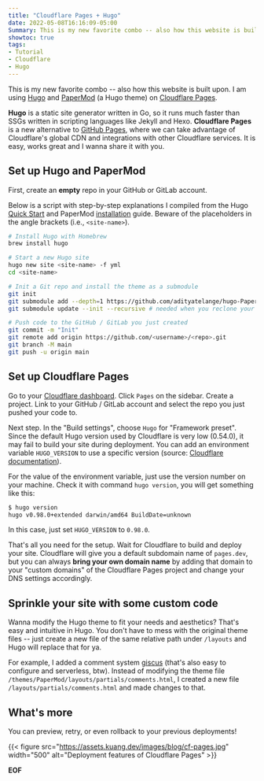 ```yaml
---
title: "Cloudflare Pages + Hugo"
date: 2022-05-08T16:16:09-05:00
Summary: This is my new favorite combo -- also how this website is built upon.
showtoc: true
tags:
- Tutorial
- Cloudflare
- Hugo
---
```


This is my new favorite combo -- also how this website is built upon. I am using [Hugo][hugo] and [PaperMod][papermod] (a Hugo theme) on [Cloudflare Pages][cf-pages].

**Hugo** is a static site generator written in Go, so it runs much faster than SSGs written in scripting languages like Jekyll and Hexo. **Cloudflare Pages** is a new alternative to [GitHub Pages][gh-pages], where we can take advantage of Cloudflare's global CDN and integrations with other Cloudflare services. It is easy, works great and I wanna share it with you.

## Set up Hugo and PaperMod

First, create an **empty** repo in your GitHub or GitLab account.

Below is a script with step-by-step explanations I compiled from the Hugo [Quick Start][quick-start] and PaperMod [installation][install-papermod] guide. Beware of the placeholders in the angle brackets (i.e., `<site-name>`).

```sh
# Install Hugo with Homebrew
brew install hugo

# Start a new Hugo site
hugo new site <site-name> -f yml
cd <site-name>

# Init a Git repo and install the theme as a submodule
git init
git submodule add --depth=1 https://github.com/adityatelange/hugo-PaperMod.git themes/PaperMod
git submodule update --init --recursive # needed when you reclone your repo (submodules may not get cloned automatically)

# Push code to the GitHub / GitLab you just created
git commit -m "Init"
git remote add origin https://github.com/<username>/<repo>.git
git branch -M main
git push -u origin main
```

## Set up Cloudflare Pages

Go to your [Cloudflare dashboard][cf-dash]. Click `Pages` on the sidebar. Create a project. Link to your GitHub / GitLab account and select the repo you just pushed your code to.

Next step. In the "Build settings", choose `Hugo` for "Framework preset". Since the default Hugo version used by Cloudflare is very low (0.54.0), it may fail to build your site during deployment. You can add an environment variable `HUGO_VERSION` to use a specific version (source: [Cloudflare documentation][cf-doc]).

For the value of the environment variable, just use the version number on your machine. Check it with command `hugo version`, you will get something like this:

```sh
$ hugo version
hugo v0.98.0+extended darwin/amd64 BuildDate=unknown
```

In this case, just set `HUGO_VERSION` to `0.98.0`.

That's all you need for the setup. Wait for Cloudflare to build and deploy your site. Cloudflare will give you a default subdomain name of `pages.dev`, but you can always **bring your own domain name** by adding that domain to your "custom domains" of the Cloudflare Pages project and change your DNS settings accordingly.

## Sprinkle your site with some custom code

Wanna modify the Hugo theme to fit your needs and aesthetics? That's easy and intuitive in Hugo. You don't have to mess with the original theme files -- just create a new file of the same relative path under `/layouts` and Hugo will replace that for ya.

For example, I added a comment system [giscus][giscus] (that's also easy to configure and serverless, btw). Instead of modifying the theme file `/themes/PaperMod/layouts/partials/comments.html`, I created a new file `/layouts/partials/comments.html` and made changes to that.

## What's more

You can preview, retry, or even rollback to your previous deployments!

{{< figure
    src="https://assets.kuang.dev/images/blog/cf-pages.jpg"
    width="500"
    alt="Deployment features of Cloudflare Pages" >}}

**EOF**

[hugo]: https://gohugo.io/
[papermod]: https://github.com/adityatelange/hugo-PaperMod
[cf-pages]: https://pages.cloudflare.com/
[gh-pages]: https://pages.github.com/
[quick-start]: https://gohugo.io/getting-started/quick-start/
[install-papermod]: https://github.com/adityatelange/hugo-PaperMod/wiki/Installation
[cf-dash]: https://dash.cloudflare.com
[cf-doc]: https://developers.cloudflare.com/pages/platform/build-configuration
[giscus]: https://giscus.app/
